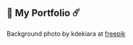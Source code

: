 ## 🌊 My Portfolio ☄️

Background photo by kdekiara at [freepik](https://www.freepik.com/free-photos-vectors/background)

